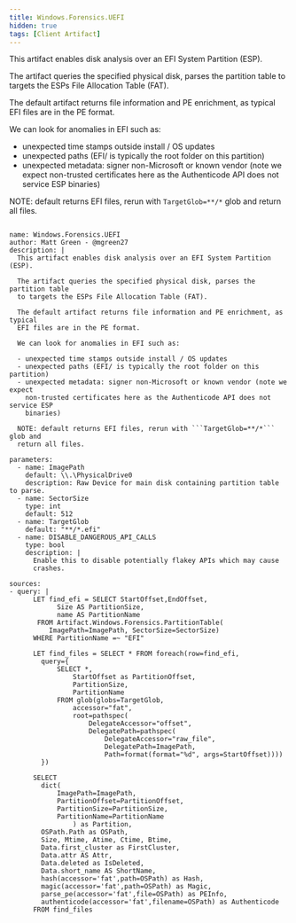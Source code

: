 ```yaml
---
title: Windows.Forensics.UEFI
hidden: true
tags: [Client Artifact]
---
```


This artifact enables disk analysis over an EFI System Partition (ESP).

The artifact queries the specified physical disk, parses the partition table
to targets the ESPs File Allocation Table (FAT).

The default artifact returns file information and PE enrichment, as typical
EFI files are in the PE format.

We can look for anomalies in EFI such as:

- unexpected time stamps outside install / OS updates
- unexpected paths (EFI/ is typically the root folder on this partition)
- unexpected metadata: signer non-Microsoft or known vendor (note we expect
  non-trusted certificates here as the Authenticode API does not service ESP
  binaries)

NOTE: default returns EFI files, rerun with ```TargetGlob=**/*``` glob and
return all files.


<pre><code class="language-yaml">
name: Windows.Forensics.UEFI
author: Matt Green - @mgreen27
description: |
  This artifact enables disk analysis over an EFI System Partition (ESP).

  The artifact queries the specified physical disk, parses the partition table
  to targets the ESPs File Allocation Table (FAT).

  The default artifact returns file information and PE enrichment, as typical
  EFI files are in the PE format.

  We can look for anomalies in EFI such as:

  - unexpected time stamps outside install / OS updates
  - unexpected paths (EFI/ is typically the root folder on this partition)
  - unexpected metadata: signer non-Microsoft or known vendor (note we expect
    non-trusted certificates here as the Authenticode API does not service ESP
    binaries)

  NOTE: default returns EFI files, rerun with ```TargetGlob=**/*``` glob and
  return all files.

parameters:
  - name: ImagePath
    default: \\.\PhysicalDrive0
    description: Raw Device for main disk containing partition table to parse.
  - name: SectorSize
    type: int
    default: 512
  - name: TargetGlob
    default: "**/*.efi"
  - name: DISABLE_DANGEROUS_API_CALLS
    type: bool
    description: |
      Enable this to disable potentially flakey APIs which may cause
      crashes.

sources:
- query: |
      LET find_efi = SELECT StartOffset,EndOffset,
            Size AS PartitionSize,
            name AS PartitionName
       FROM Artifact.Windows.Forensics.PartitionTable(
          ImagePath=ImagePath, SectorSize=SectorSize)
      WHERE PartitionName =~ "EFI"

      LET find_files = SELECT * FROM foreach(row=find_efi,
        query={
            SELECT *,
                StartOffset as PartitionOffset,
                PartitionSize,
                PartitionName
            FROM glob(globs=TargetGlob,
                accessor="fat",
                root=pathspec(
                    DelegateAccessor="offset",
                    DelegatePath=pathspec(
                        DelegateAccessor="raw_file",
                        DelegatePath=ImagePath,
                        Path=format(format="%d", args=StartOffset))))
        })

      SELECT
        dict(
            ImagePath=ImagePath,
            PartitionOffset=PartitionOffset,
            PartitionSize=PartitionSize,
            PartitionName=PartitionName
                ) as Partition,
        OSPath.Path as OSPath,
        Size, Mtime, Atime, Ctime, Btime,
        Data.first_cluster as FirstCluster,
        Data.attr AS Attr,
        Data.deleted as IsDeleted,
        Data.short_name AS ShortName,
        hash(accessor='fat',path=OSPath) as Hash,
        magic(accessor='fat',path=OSPath) as Magic,
        parse_pe(accessor='fat',file=OSPath) as PEInfo,
        authenticode(accessor='fat',filename=OSPath) as Authenticode
      FROM find_files

</code></pre>


